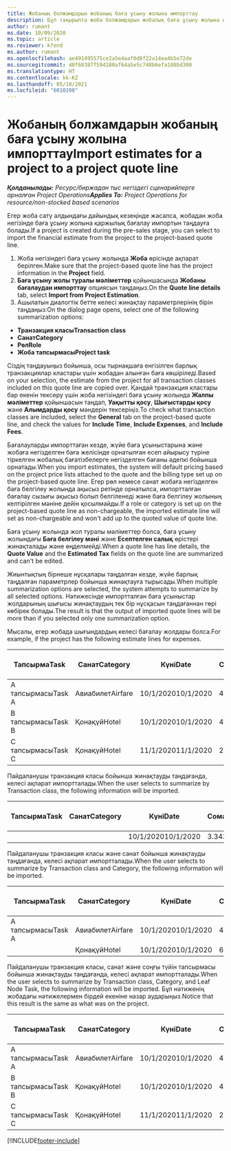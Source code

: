 ```yaml
---
title: Жобаның болжамдарын жобаның баға ұсыну жолына импорттау
description: Бұл тақырыпта жоба болжамдарын жобалық баға ұсыну жолына импорттау туралы ақпарат берілген.
author: rumant
ms.date: 10/09/2020
ms.topic: article
ms.reviewer: kfend
ms.author: rumant
ms.openlocfilehash: ae491495575ce2a5e4aaf0d8f22a14ea4b5e72de
ms.sourcegitcommit: 40f68387f594180af64a5e5c748b6efa188bd300
ms.translationtype: HT
ms.contentlocale: kk-KZ
ms.lasthandoff: 05/10/2021
ms.locfileid: "6010208"
---
```

# <a name="import-estimates-for-a-project-to-a-project-quote-line"></a><span data-ttu-id="d1985-103">Жобаның болжамдарын жобаның баға ұсыну жолына импорттау</span><span class="sxs-lookup"><span data-stu-id="d1985-103">Import estimates for a project to a project quote line</span></span>

<span data-ttu-id="d1985-104">_**Қолданылады:** Ресурс/биржадан тыс негіздегі сценарийлерге арналған Project Operations_</span><span class="sxs-lookup"><span data-stu-id="d1985-104">_**Applies To:** Project Operations for resource/non-stocked based scenarios_</span></span>


<span data-ttu-id="d1985-105">Егер жоба сату алдындағы дайындық кезеңінде жасалса, жобадан жоба негізінде баға ұсыну жолына қаржылық бағалау импортын таңдауға болады.</span><span class="sxs-lookup"><span data-stu-id="d1985-105">If a project is created during the pre-sales stage, you can select to import the financial estimate from the project to the project-based quote line.</span></span>

1. <span data-ttu-id="d1985-106">Жоба негізіндегі баға ұсыну жолында **Жоба** өрісінде ақпарат берілген.</span><span class="sxs-lookup"><span data-stu-id="d1985-106">Make sure that the project-based quote line has the project information in the **Project** field.</span></span>
2. <span data-ttu-id="d1985-107">**Баға ұсыну жолы туралы мәліметтер** қойыншасында **Жобаны бағалаудан импорттау** опциясын таңдаңыз.</span><span class="sxs-lookup"><span data-stu-id="d1985-107">On the **Quote line details** tab, select **Import from Project Estimation**.</span></span>
3. <span data-ttu-id="d1985-108">Ашылатын диалогтік бетте келесі жинақтау параметрлерінің бірін таңдаңыз:</span><span class="sxs-lookup"><span data-stu-id="d1985-108">On the dialog page opens, select one of the following summarization options:</span></span>

  - <span data-ttu-id="d1985-109">**Транзакция класы**</span><span class="sxs-lookup"><span data-stu-id="d1985-109">**Transaction class**</span></span>
  - <span data-ttu-id="d1985-110">**Санат**</span><span class="sxs-lookup"><span data-stu-id="d1985-110">**Category**</span></span>
  - <span data-ttu-id="d1985-111">**Рөл**</span><span class="sxs-lookup"><span data-stu-id="d1985-111">**Role**</span></span> 
  - <span data-ttu-id="d1985-112">**Жоба тапсырмасы**</span><span class="sxs-lookup"><span data-stu-id="d1985-112">**Project task**</span></span>

<span data-ttu-id="d1985-113">Сіздің таңдауыңыз бойынша, осы тырнақшаға енгізілген барлық транзакциялар кластары үшін жобадан алынған баға көшіріледі.</span><span class="sxs-lookup"><span data-stu-id="d1985-113">Based on your selection, the estimate from the project for all transaction classes included on this quote line are copied over.</span></span> <span data-ttu-id="d1985-114">Қандай транзакция кластары бар екенін тексеру үшін жоба негізіндегі баға ұсыну жолында **Жалпы мәліметтер** қойыншасын таңдап, **Уақытты қосу**, **Шығыстарды қосу** және **Алымдарды қосу** мәндерін тексеріңіз.</span><span class="sxs-lookup"><span data-stu-id="d1985-114">To check what transaction classes are included, select the **General** tab on the project-based quote line, and check the values for **Include Time**, **Include Expenses**, and **Include Fees**.</span></span>

<span data-ttu-id="d1985-115">Бағалауларды импорттаған кезде, жүйе баға ұсыныстарына және жобаға негізделген баға желісінде орнатылған есеп айырысу түріне тіркелген жобалық бағатізбелерге негізделген бағаны әдепкі бойынша орнатады.</span><span class="sxs-lookup"><span data-stu-id="d1985-115">When you import estimates, the system will default pricing based on the project price lists attached to the quote and the billing type set up on the project-based quote line.</span></span> <span data-ttu-id="d1985-116">Егер рөл немесе санат жобаға негізделген баға белгілеу жолында ақысыз ретінде орнатылса, импортталған бағалау сызығы ақысыз болып белгіленеді және баға белгілеу жолының келтірілген мәніне дейін қосылмайды.</span><span class="sxs-lookup"><span data-stu-id="d1985-116">If a role or category is set up on the project-based quote line as non-chargeable, the imported estimate line will set as non-chargeable and won't add up to the quoted value of quote line.</span></span>

<span data-ttu-id="d1985-117">Баға ұсыну жолында жол туралы мәліметтер болса, баға ұсыну жолындағы **Баға белгілеу мәні** және **Есептелген салық** өрістері жинақталады және өңделмейді.</span><span class="sxs-lookup"><span data-stu-id="d1985-117">When a quote line has line details, the **Quote Value** and the **Estimated Tax** fields on the quote line are summarized and can't be edited.</span></span>

<span data-ttu-id="d1985-118">Жиынтықтың бірнеше нұсқалары таңдалған кезде, жүйе барлық таңдалған параметрлер бойынша жинақтауға тырысады.</span><span class="sxs-lookup"><span data-stu-id="d1985-118">When multiple summarization options are selected, the system attempts to summarize by all selected options.</span></span> <span data-ttu-id="d1985-119">Нәтижесінде импортталған баға ұсыныстар жолдарының шығысы жинақтаудың тек бір нұсқасын таңдағаннан гөрі көбірек болады.</span><span class="sxs-lookup"><span data-stu-id="d1985-119">The result is that the output of imported quote lines will be more than if you selected only one summarization option.</span></span>

<span data-ttu-id="d1985-120">Мысалы, егер жобада шығындардың келесі бағалау жолдары болса.</span><span class="sxs-lookup"><span data-stu-id="d1985-120">For example, if the project has the following estimate lines for expenses.</span></span>

| <span data-ttu-id="d1985-121">Тапсырма</span><span class="sxs-lookup"><span data-stu-id="d1985-121">Task</span></span> | <span data-ttu-id="d1985-122">Санат</span><span class="sxs-lookup"><span data-stu-id="d1985-122">Category</span></span> | <span data-ttu-id="d1985-123">Күні</span><span class="sxs-lookup"><span data-stu-id="d1985-123">Date</span></span> | <span data-ttu-id="d1985-124">Сомасы</span><span class="sxs-lookup"><span data-stu-id="d1985-124">Quantity</span></span> | <span data-ttu-id="d1985-125">Бірлік бағасы</span><span class="sxs-lookup"><span data-stu-id="d1985-125">Unit price</span></span> | <span data-ttu-id="d1985-126">Сомасы</span><span class="sxs-lookup"><span data-stu-id="d1985-126">Amount</span></span> |
| --- | --- | --- | --- | --- | --- |
| <span data-ttu-id="d1985-127">А тапсырмасы</span><span class="sxs-lookup"><span data-stu-id="d1985-127">Task A</span></span> | <span data-ttu-id="d1985-128">Авиабилет</span><span class="sxs-lookup"><span data-stu-id="d1985-128">Airfare</span></span> | <span data-ttu-id="d1985-129">10/1/2020</span><span class="sxs-lookup"><span data-stu-id="d1985-129">10/1/2020</span></span> | <span data-ttu-id="d1985-130">4</span><span class="sxs-lookup"><span data-stu-id="d1985-130">4</span></span> | <span data-ttu-id="d1985-131">400</span><span class="sxs-lookup"><span data-stu-id="d1985-131">400</span></span> | <span data-ttu-id="d1985-132">1600</span><span class="sxs-lookup"><span data-stu-id="d1985-132">1600</span></span> |
| <span data-ttu-id="d1985-133">B тапсырмасы</span><span class="sxs-lookup"><span data-stu-id="d1985-133">Task B</span></span> | <span data-ttu-id="d1985-134">Қонақүй</span><span class="sxs-lookup"><span data-stu-id="d1985-134">Hotel</span></span> | <span data-ttu-id="d1985-135">10/1/2020</span><span class="sxs-lookup"><span data-stu-id="d1985-135">10/1/2020</span></span> | <span data-ttu-id="d1985-136">4</span><span class="sxs-lookup"><span data-stu-id="d1985-136">4</span></span> | <span data-ttu-id="d1985-137">200</span><span class="sxs-lookup"><span data-stu-id="d1985-137">200</span></span> | <span data-ttu-id="d1985-138">800</span><span class="sxs-lookup"><span data-stu-id="d1985-138">800</span></span> |
| <span data-ttu-id="d1985-139">С тапсырмасы</span><span class="sxs-lookup"><span data-stu-id="d1985-139">Task C</span></span> | <span data-ttu-id="d1985-140">Қонақүй</span><span class="sxs-lookup"><span data-stu-id="d1985-140">Hotel</span></span> | <span data-ttu-id="d1985-141">11/1/2020</span><span class="sxs-lookup"><span data-stu-id="d1985-141">11/1/2020</span></span> | <span data-ttu-id="d1985-142">2</span><span class="sxs-lookup"><span data-stu-id="d1985-142">2</span></span> | <span data-ttu-id="d1985-143">200</span><span class="sxs-lookup"><span data-stu-id="d1985-143">200</span></span> | <span data-ttu-id="d1985-144">400</span><span class="sxs-lookup"><span data-stu-id="d1985-144">400</span></span> |

<span data-ttu-id="d1985-145">Пайдаланушы транзакция класы бойынша жинақтауды таңдағанда, келесі ақпарат импортталады.</span><span class="sxs-lookup"><span data-stu-id="d1985-145">When the user selects to summarize by Transaction class, the following information will be imported.</span></span>

| <span data-ttu-id="d1985-146">Тапсырма</span><span class="sxs-lookup"><span data-stu-id="d1985-146">Task</span></span> | <span data-ttu-id="d1985-147">Санат</span><span class="sxs-lookup"><span data-stu-id="d1985-147">Category</span></span> | <span data-ttu-id="d1985-148">Күні</span><span class="sxs-lookup"><span data-stu-id="d1985-148">Date</span></span> | <span data-ttu-id="d1985-149">Сомасы</span><span class="sxs-lookup"><span data-stu-id="d1985-149">Quantity</span></span> | <span data-ttu-id="d1985-150">Бірлік бағасы</span><span class="sxs-lookup"><span data-stu-id="d1985-150">Unit price</span></span> | <span data-ttu-id="d1985-151">Сомасы</span><span class="sxs-lookup"><span data-stu-id="d1985-151">Amount</span></span> |
| --- | --- | --- | --- | --- | --- |
| | | <span data-ttu-id="d1985-152">10/1/2020</span><span class="sxs-lookup"><span data-stu-id="d1985-152">10/1/2020</span></span> | <span data-ttu-id="d1985-153">3.34</span><span class="sxs-lookup"><span data-stu-id="d1985-153">3.34</span></span> | <span data-ttu-id="d1985-154">840</span><span class="sxs-lookup"><span data-stu-id="d1985-154">840</span></span> | <span data-ttu-id="d1985-155">2800</span><span class="sxs-lookup"><span data-stu-id="d1985-155">2800</span></span> |

<span data-ttu-id="d1985-156">Пайдаланушы транзакция класы және санат бойынша жинақтауды таңдағанда, келесі ақпарат импортталады.</span><span class="sxs-lookup"><span data-stu-id="d1985-156">When the user selects to summarize by Transaction class and Category, the following information will be imported.</span></span>

| <span data-ttu-id="d1985-157">Тапсырма</span><span class="sxs-lookup"><span data-stu-id="d1985-157">Task</span></span> | <span data-ttu-id="d1985-158">Санат</span><span class="sxs-lookup"><span data-stu-id="d1985-158">Category</span></span> | <span data-ttu-id="d1985-159">Күні</span><span class="sxs-lookup"><span data-stu-id="d1985-159">Date</span></span> | <span data-ttu-id="d1985-160">Сомасы</span><span class="sxs-lookup"><span data-stu-id="d1985-160">Quantity</span></span> | <span data-ttu-id="d1985-161">Бірлік бағасы</span><span class="sxs-lookup"><span data-stu-id="d1985-161">Unit price</span></span> | <span data-ttu-id="d1985-162">Сомасы</span><span class="sxs-lookup"><span data-stu-id="d1985-162">Amount</span></span> |
| --- | --- | --- | --- | --- | --- |
| <span data-ttu-id="d1985-163">А тапсырмасы</span><span class="sxs-lookup"><span data-stu-id="d1985-163">Task A</span></span> | <span data-ttu-id="d1985-164">Авиабилет</span><span class="sxs-lookup"><span data-stu-id="d1985-164">Airfare</span></span> | <span data-ttu-id="d1985-165">10/1/2020</span><span class="sxs-lookup"><span data-stu-id="d1985-165">10/1/2020</span></span> | <span data-ttu-id="d1985-166">4</span><span class="sxs-lookup"><span data-stu-id="d1985-166">4</span></span> | <span data-ttu-id="d1985-167">400</span><span class="sxs-lookup"><span data-stu-id="d1985-167">400</span></span> | <span data-ttu-id="d1985-168">1600</span><span class="sxs-lookup"><span data-stu-id="d1985-168">1600</span></span> |
| | <span data-ttu-id="d1985-169">Қонақүй</span><span class="sxs-lookup"><span data-stu-id="d1985-169">Hotel</span></span> | <span data-ttu-id="d1985-170">10/1/2020</span><span class="sxs-lookup"><span data-stu-id="d1985-170">10/1/2020</span></span> | <span data-ttu-id="d1985-171">6</span><span class="sxs-lookup"><span data-stu-id="d1985-171">6</span></span> | <span data-ttu-id="d1985-172">200</span><span class="sxs-lookup"><span data-stu-id="d1985-172">200</span></span> | <span data-ttu-id="d1985-173">1200</span><span class="sxs-lookup"><span data-stu-id="d1985-173">1200</span></span> |

<span data-ttu-id="d1985-174">Пайдаланушы транзакция класы, санат және соңғы түйін тапсырмасы бойынша жинақтауды таңдағанда, келесі ақпарат импортталады.</span><span class="sxs-lookup"><span data-stu-id="d1985-174">When the user selects to summarize by Transaction class, Category, and Leaf Node Task, the following information will be imported.</span></span> <span data-ttu-id="d1985-175">Бұл нәтиженің жобадағы нәтижелермен бірдей екеніне назар аударыңыз.</span><span class="sxs-lookup"><span data-stu-id="d1985-175">Notice that this result is the same as what was on the project.</span></span>

| <span data-ttu-id="d1985-176">Тапсырма</span><span class="sxs-lookup"><span data-stu-id="d1985-176">Task</span></span> | <span data-ttu-id="d1985-177">Санат</span><span class="sxs-lookup"><span data-stu-id="d1985-177">Category</span></span> | <span data-ttu-id="d1985-178">Күні</span><span class="sxs-lookup"><span data-stu-id="d1985-178">Date</span></span> | <span data-ttu-id="d1985-179">Сомасы</span><span class="sxs-lookup"><span data-stu-id="d1985-179">Quantity</span></span> | <span data-ttu-id="d1985-180">Бірлік бағасы</span><span class="sxs-lookup"><span data-stu-id="d1985-180">Unit price</span></span> | <span data-ttu-id="d1985-181">Сомасы</span><span class="sxs-lookup"><span data-stu-id="d1985-181">Amount</span></span> |
| --- | --- | --- | --- | --- | --- |
| <span data-ttu-id="d1985-182">А тапсырмасы</span><span class="sxs-lookup"><span data-stu-id="d1985-182">Task A</span></span> | <span data-ttu-id="d1985-183">Авиабилет</span><span class="sxs-lookup"><span data-stu-id="d1985-183">Airfare</span></span> | <span data-ttu-id="d1985-184">10/1/2020</span><span class="sxs-lookup"><span data-stu-id="d1985-184">10/1/2020</span></span> | <span data-ttu-id="d1985-185">4</span><span class="sxs-lookup"><span data-stu-id="d1985-185">4</span></span> | <span data-ttu-id="d1985-186">400</span><span class="sxs-lookup"><span data-stu-id="d1985-186">400</span></span> | <span data-ttu-id="d1985-187">1600</span><span class="sxs-lookup"><span data-stu-id="d1985-187">1600</span></span> |
| <span data-ttu-id="d1985-188">B тапсырмасы</span><span class="sxs-lookup"><span data-stu-id="d1985-188">Task B</span></span> | <span data-ttu-id="d1985-189">Қонақүй</span><span class="sxs-lookup"><span data-stu-id="d1985-189">Hotel</span></span> | <span data-ttu-id="d1985-190">10/1/2020</span><span class="sxs-lookup"><span data-stu-id="d1985-190">10/1/2020</span></span> | <span data-ttu-id="d1985-191">4</span><span class="sxs-lookup"><span data-stu-id="d1985-191">4</span></span> | <span data-ttu-id="d1985-192">200</span><span class="sxs-lookup"><span data-stu-id="d1985-192">200</span></span> | <span data-ttu-id="d1985-193">800</span><span class="sxs-lookup"><span data-stu-id="d1985-193">800</span></span> |
| <span data-ttu-id="d1985-194">С тапсырмасы</span><span class="sxs-lookup"><span data-stu-id="d1985-194">Task C</span></span> | <span data-ttu-id="d1985-195">Қонақүй</span><span class="sxs-lookup"><span data-stu-id="d1985-195">Hotel</span></span> | <span data-ttu-id="d1985-196">11/1/2020</span><span class="sxs-lookup"><span data-stu-id="d1985-196">11/1/2020</span></span> | <span data-ttu-id="d1985-197">2</span><span class="sxs-lookup"><span data-stu-id="d1985-197">2</span></span> | <span data-ttu-id="d1985-198">200</span><span class="sxs-lookup"><span data-stu-id="d1985-198">200</span></span> | <span data-ttu-id="d1985-199">400</span><span class="sxs-lookup"><span data-stu-id="d1985-199">400</span></span> |


[!INCLUDE[footer-include](../includes/footer-banner.md)]
